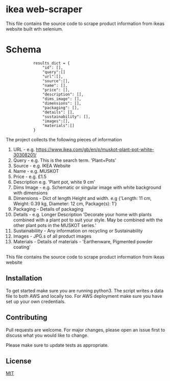 # ikea web-scraper

This file contains the source code to scrape product information from ikeas website
built wth selenium.



# Schema

```
            results_dict = {
                "id": [],
                "query":[]
                "url":[],
                "source":[],
                "name": [],
                "price": [],
                "description": [],
                "dims_image": [],
                "dimensions": [],
                "packaging": [],
                "details": [],
                "sustainability": [],
                "images":[],
                "materials":[]
            }
```
The project collects the following pieces of information 

1. URL - e.g. https://www.ikea.com/gb/en/p/muskot-plant-pot-white-30308201/
2. Query - e.g. This is the search term. 'Plant+Pots'
3. Source - e.g. IKEA Website
4. Name - e.g. MUSKOT
5. Price - e.g. £1.5
6. Description e.g. 'Plant pot, white 9 cm' 
7. Dims Image - e.g. Schematic or singular image with white background with dimensions
8. Dimensions -  Dict of length Height and width. e.g {'Length: 11 cm, Weight: 0.39 kg, Diameter: 12 cm, Package(s): 1'}
9. Packaging - Details of packaging 
10. Details - e.g. Longer Description 'Decorate your home with plants combined with a plant pot to suit your style.
May be combined with the other plant pots in the MUSKOT series.'
11. Sustainabiliity - Any information on recycling or Sustainability
12. Images - JPG.s of all product images
13. Materials - Details of materials - 'Earthenware, Pigmented powder coating'




This file contains the source code to scrape product information from ikeas website

## Installation
To get started make sure you are running python3. The script writes a data file
to both AWS and locally too. For AWS deployment make sure you have set up your own
credentials.

## Contributing
Pull requests are welcome. For major changes, please open an issue first to discuss
what you would like to change.

Please make sure to update tests as appropriate.

## License
[MIT](https://choosealicense.com/licenses/mit/)
